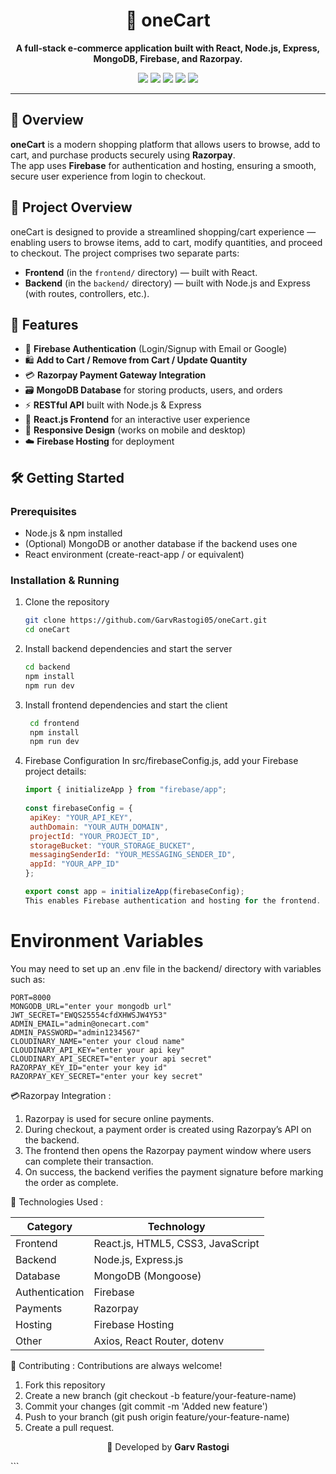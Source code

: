 <h1 align="center">🛒 oneCart</h1>

<p align="center">
  <b>A full-stack e-commerce application built with React, Node.js, Express, MongoDB, Firebase, and Razorpay.</b>
</p>

<p align="center">
  <img src="https://img.shields.io/badge/Frontend-React.js-blue?style=flat-square" />
  <img src="https://img.shields.io/badge/Backend-Node.js-green?style=flat-square" />
  <img src="https://img.shields.io/badge/Database-MongoDB-brightgreen?style=flat-square" />
  <img src="https://img.shields.io/badge/Payments-Razorpay-blueviolet?style=flat-square" />
  <img src="https://img.shields.io/badge/Auth-Firebase-orange?style=flat-square" />
  
</p>

---

## 🚀 Overview  
**oneCart** is a modern shopping platform that allows users to browse, add to cart, and purchase products securely using **Razorpay**.  
The app uses **Firebase** for authentication and hosting, ensuring a smooth, secure user experience from login to checkout.  

## 🚀 Project Overview  
oneCart is designed to provide a streamlined shopping/cart experience — enabling users to browse items, add to cart, modify quantities, and proceed to checkout. The project comprises two separate parts:  
- **Frontend** (in the `frontend/` directory) — built with React.  
- **Backend** (in the `backend/` directory) — built with Node.js and Express (with routes, controllers, etc.).  

## 🧱 Features  
- 🔐 **Firebase Authentication** (Login/Signup with Email or Google)  
- 🛍️ **Add to Cart / Remove from Cart / Update Quantity**  
- 💳 **Razorpay Payment Gateway Integration**  
- 🗃️ **MongoDB Database** for storing products, users, and orders  
- ⚡ **RESTful API** built with Node.js & Express  
- 🎨 **React.js Frontend** for an interactive user experience  
- 📱 **Responsive Design** (works on mobile and desktop)  
- ☁️ **Firebase Hosting** for deployment  


## 🛠️ Getting Started  

### Prerequisites  
- Node.js & npm installed  
- (Optional) MongoDB or another database if the backend uses one  
- React environment (create-react-app / or equivalent)  

### Installation & Running  
1. Clone the repository  
   ```bash
   git clone https://github.com/GarvRastogi05/oneCart.git
   cd oneCart
2. Install backend dependencies and start the server
   ```bash
   cd backend
   npm install
   npm run dev 
3. Install frontend dependencies and start the client
   ```bash
    cd frontend
    npm install
    npm run dev
4. Firebase Configuration
   In src/firebaseConfig.js, add your Firebase project details:
   ```javascript
   import { initializeApp } from "firebase/app";
  
   const firebaseConfig = {
    apiKey: "YOUR_API_KEY",
    authDomain: "YOUR_AUTH_DOMAIN",
    projectId: "YOUR_PROJECT_ID",
    storageBucket: "YOUR_STORAGE_BUCKET",
    messagingSenderId: "YOUR_MESSAGING_SENDER_ID",
    appId: "YOUR_APP_ID"
   };

   export const app = initializeApp(firebaseConfig);
   This enables Firebase authentication and hosting for the frontend.

# Environment Variables

  You may need to set up an .env file in the backend/ directory with variables such as:
  
    PORT=8000
    MONGODB_URL="enter your mongodb url"
    JWT_SECRET="EWQS25554cfdXHWSJW4Y53"
    ADMIN_EMAIL="admin@onecart.com"
    ADMIN_PASSWORD="admin1234567"
    CLOUDINARY_NAME="enter your cloud name"
    CLOUDINARY_API_KEY="enter your api key"
    CLOUDINARY_API_SECRET="enter your api secret"
    RAZORPAY_KEY_ID="enter your key id"
    RAZORPAY_KEY_SECRET="enter your key secret"



💳Razorpay Integration : 
1. Razorpay is used for secure online payments.
2. During checkout, a payment order is created using Razorpay’s API on the backend.
3. The frontend then opens the Razorpay payment window where users can complete their transaction.
4. On success, the backend verifies the payment signature before marking the order as complete.




🎨 Technologies Used : 

| Category       | Technology                        |
| -------------- | --------------------------------- |
| Frontend       | React.js, HTML5, CSS3, JavaScript |
| Backend        | Node.js, Express.js               |
| Database       | MongoDB (Mongoose)                |
| Authentication | Firebase                          |
| Payments       | Razorpay                          |
| Hosting        | Firebase Hosting                  |
| Other          | Axios, React Router, dotenv       |




👥 Contributing :
Contributions are always welcome!
1. Fork this repository
2. Create a new branch (git checkout -b feature/your-feature-name)
3. Commit your changes (git commit -m 'Added new feature')
4. Push to your branch (git push origin feature/your-feature-name)
5. Create a pull request.


<p align="center">💙 Developed by <b>Garv Rastogi</b></p> ```
   
